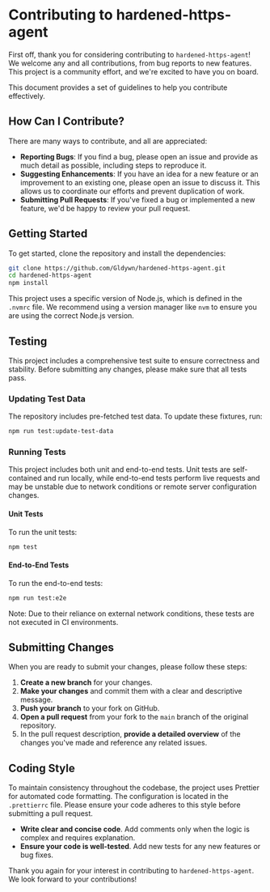 # Contributing to hardened-https-agent

First off, thank you for considering contributing to `hardened-https-agent`! We welcome any and all contributions, from bug reports to new features. This project is a community effort, and we're excited to have you on board.

This document provides a set of guidelines to help you contribute effectively.

## How Can I Contribute?

There are many ways to contribute, and all are appreciated:

- **Reporting Bugs**: If you find a bug, please open an issue and provide as much detail as possible, including steps to reproduce it.
- **Suggesting Enhancements**: If you have an idea for a new feature or an improvement to an existing one, please open an issue to discuss it. This allows us to coordinate our efforts and prevent duplication of work.
- **Submitting Pull Requests**: If you've fixed a bug or implemented a new feature, we'd be happy to review your pull request.

## Getting Started

To get started, clone the repository and install the dependencies:

```sh
git clone https://github.com/Gldywn/hardened-https-agent.git
cd hardened-https-agent
npm install
```

This project uses a specific version of Node.js, which is defined in the `.nvmrc` file. We recommend using a version manager like `nvm` to ensure you are using the correct Node.js version.

## Testing

This project includes a comprehensive test suite to ensure correctness and stability. Before submitting any changes, please make sure that all tests pass.

### Updating Test Data

The repository includes pre-fetched test data. To update these fixtures, run:

```sh
npm run test:update-test-data
```

### Running Tests

This project includes both unit and end-to-end tests. Unit tests are self-contained and run locally, while end-to-end tests perform live requests and may be unstable due to network conditions or remote server configuration changes.

#### Unit Tests

To run the unit tests:

```sh
npm test
```

#### End-to-End Tests

To run the end-to-end tests:

```sh
npm run test:e2e
```

Note: Due to their reliance on external network conditions, these tests are not executed in CI environments.

## Submitting Changes

When you are ready to submit your changes, please follow these steps:

1.  **Create a new branch** for your changes.
2.  **Make your changes** and commit them with a clear and descriptive message.
3.  **Push your branch** to your fork on GitHub.
4.  **Open a pull request** from your fork to the `main` branch of the original repository.
5.  In the pull request description, **provide a detailed overview** of the changes you've made and reference any related issues.

## Coding Style

To maintain consistency throughout the codebase, the project uses Prettier for automated code formatting. The configuration is located in the `.prettierrc` file. Please ensure your code adheres to this style before submitting a pull request.

- **Write clear and concise code**. Add comments only when the logic is complex and requires explanation.
- **Ensure your code is well-tested**. Add new tests for any new features or bug fixes.

Thank you again for your interest in contributing to `hardened-https-agent`. We look forward to your contributions!
